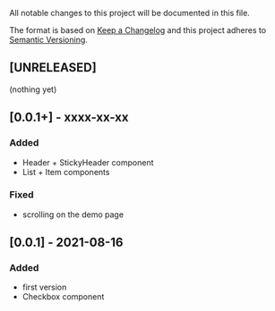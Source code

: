 All notable changes to this project will be documented in this file.

The format is based on [Keep a Changelog](http://keepachangelog.com/en/1.0.0/)
and this project adheres to [Semantic Versioning](http://semver.org/spec/v2.0.0.html).

## [UNRELEASED]
(nothing yet)

## [0.0.1+] - xxxx-xx-xx
### Added
- Header + StickyHeader component
- List + Item components
### Fixed
- scrolling on the demo page

## [0.0.1] - 2021-08-16
### Added
- first version
- Checkbox component
